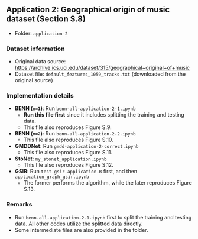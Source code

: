 ## Application 2: Geographical origin of music dataset (Section S.8)

- Folder: `application-2`

### Dataset information

- Original data source: <https://archive.ics.uci.edu/dataset/315/geographical+original+of+music>
- Dataset file: `default_features_1059_tracks.txt` (downloaded from the original source)


### Implementation details

- **BENN (`m=1`)**: Run `benn-all-application-2-1.ipynb` 
  - **Run this file first** since it includes splitting the training and testing data.
  - This file also reproduces Figure S.9.
- **BENN (`m=2`)**: Run `benn-all-application-2-2.ipynb` 
  - This file also reproduces Figure S.10.
- **GMDDNet**: Run `gmdd-application-2-correct.ipynb`
  - This file also reproduces Figure S.11.
- **StoNet**: `my_stonet_application.ipynb`
  - This file also reproduces Figure S.12.
- **GSIR**: Run `test-gsir-application.R` first, and then `application_graph_gsir.ipynb`
  - The former performs the algorithm, while the later reproduces Figure S.13.


### Remarks

-   Run `benn-all-application-2-1.ipynb` first to split the training and testing data. All other codes utilize the splitted data directly.
-   Some intermediate files are also provided in the folder.
